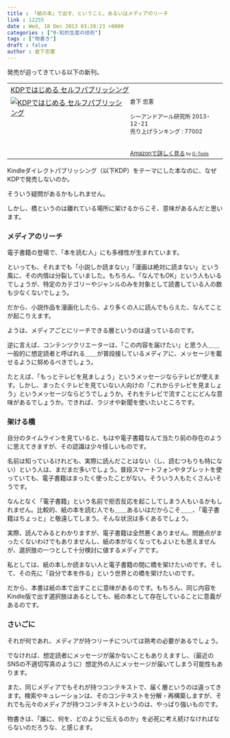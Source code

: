 ```yaml
---
title : 「紙の本」で出す、ということ。あるいはメディアのリーチ
link : 12255
date : Wed, 18 Dec 2013 03:28:23 +0000
categories : ["0-知的生産の技術"]
tags : ["物書き"]
draft : false
author : 倉下忠憲
---
```


発売が迫ってきている以下の新刊。

<table  border="0" cellpadding="5"><tr><td colspan="2"><a href="http://www.amazon.co.jp/KDP%E3%81%A7%E3%81%AF%E3%81%98%E3%82%81%E3%82%8B-%E3%82%BB%E3%83%AB%E3%83%95%E3%83%91%E3%83%96%E3%83%AA%E3%83%83%E3%82%B7%E3%83%B3%E3%82%B0-%E5%80%89%E4%B8%8B-%E5%BF%A0%E6%86%B2/dp/4863541384%3FSubscriptionId%3D15SMZCTB9V8NGR2TW082%26tag%3Drashita1000-22%26linkCode%3Dxm2%26camp%3D2025%26creative%3D165953%26creativeASIN%3D4863541384" target="_top">KDPではじめる セルフパブリッシング</a><img src="http://www.assoc-amazon.jp/e/ir?t=rashita1000-22&l=ur2&o=9" width="1" height="1" style="border: none;" alt="" /></td></tr><tr><td valign="top"><a href="http://www.amazon.co.jp/KDP%E3%81%A7%E3%81%AF%E3%81%98%E3%82%81%E3%82%8B-%E3%82%BB%E3%83%AB%E3%83%95%E3%83%91%E3%83%96%E3%83%AA%E3%83%83%E3%82%B7%E3%83%B3%E3%82%B0-%E5%80%89%E4%B8%8B-%E5%BF%A0%E6%86%B2/dp/4863541384%3FSubscriptionId%3D15SMZCTB9V8NGR2TW082%26tag%3Drashita1000-22%26linkCode%3Dxm2%26camp%3D2025%26creative%3D165953%26creativeASIN%3D4863541384" target="_top"><img src="http://ecx.images-amazon.com/images/I/51hhsyNMkKL._SL160_.jpg" border="0" alt="KDPではじめる セルフパブリッシング" /></a></td><td valign="top"><font size="-1">倉下 忠憲 <br /><br />シーアンドアール研究所  2013-12-21<br />売り上げランキング : 77002<br /><br /><br /><a href="http://www.amazon.co.jp/KDP%E3%81%A7%E3%81%AF%E3%81%98%E3%82%81%E3%82%8B-%E3%82%BB%E3%83%AB%E3%83%95%E3%83%91%E3%83%96%E3%83%AA%E3%83%83%E3%82%B7%E3%83%B3%E3%82%B0-%E5%80%89%E4%B8%8B-%E5%BF%A0%E6%86%B2/dp/4863541384%3FSubscriptionId%3D15SMZCTB9V8NGR2TW082%26tag%3Drashita1000-22%26linkCode%3Dxm2%26camp%3D2025%26creative%3D165953%26creativeASIN%3D4863541384" target="_top">Amazonで詳しく見る</a></font><font size="-2"> by <a href="http://www.goodpic.com/mt/aws/index.html" >G-Tools</a></font></td></tr></table>

Kindleダイレクトパブリッシング（以下KDP）をテーマにした本なのに、なぜKDPで発売しないのか。

そういう疑問があるかもしれません。

しかし、橋というのは離れている場所に架けるからこそ、意味があるんだと思います。

<H3>メディアのリーチ</H3>電子書籍の登場で、「本を読む人」にも多様性が生まれています。

といっても、それまでも「小説しか読まない」「漫画は絶対に読まない」という風に、その内情は分裂していました。もちろん、「なんでもOK」という人もいるでしょうが、特定のカテゴリーやジャンルのみを対象として読書している人の数も少なくないでしょう。

だから、小説作品を漫画化したら、より多くの人に読んでもらえた、なんてことが起こりえます。

ようは、メディアごとにリーチできる層というのは違っているのです。

逆に言えば、コンテンツクリエーターは、「この内容を届けたい」と思う人＿＿一般的に想定読者と呼ばれる＿＿が普段接しているメディアに、メッセージを載せるように努めるべきでしょう。

たとえば、「もっとテレビを見ましょう」というメッセージならテレビが使えます。しかし、まったくテレビを見ていない人向けの「これからテレビを見ましょう」というメッセージならどうでしょうか。それをテレビで流すことにどんな意味があるでしょうか。できれば、ラジオや新聞を使いたいところです。

<H3>架ける橋</H3>自分のタイムラインを見ていると、もはや電子書籍なんて当たり前の存在のように思えてきますが、その認識は少々怪しいものです。

名前は知っているけれども、実際に読んだことはない（し、読むつもりも特にない）という人は、まだまだ多いでしょう。普段スマートフォンやタブレットを使っていても、電子書籍はまったく使ったことがない。そういう人もたくさんいそうです。

なんとなく「電子書籍」という名前で拒否反応を起こしてしまう人もいるかもしれません。比較的、紙の本を読む人でも＿＿あるいはだからこそ＿＿、「電子書籍はちょっと」と敬遠してしまう。そんな状況は多くあるでしょう。

実際、読んでみるとわかりますが、電子書籍は全然悪くありません。問題点がまったくないわけでもありませんし、紙の本がなくなってもよいとも思えませんが、選択肢の一つとして十分検討に値するメディアです。

私としては、紙の本しか読まない人と電子書籍の間に橋を架けたいのです。そして、その先に「自分で本を作る」という世界との橋を架けたいのです。

だから、本書は紙の本で出すことに意味があるのです。もちろん、同じ内容をKindle版で出す選択肢はあるとしても、紙の本として存在していることに意義があるのです。

<H3>さいごに</H3>それが何であれ、メディアが持つリーチについては熟考の必要があるでしょう。

でなければ、想定読者にメッセージが届かないこともありえますし、（最近のSNSの不適切写真のように）想定外の人にメッセージが届いてしまう可能性もあります。

また、同じメディアでもそれが持つコンテキストで、届く層というのは違ってきます。検索やキュレーションは、そのコンテキストを分解・再構築しますが、それでも元々のメディアが持つコンテキストというのは、やっぱり強いものです。

物書きは、「誰に、何を、どのように伝えるのか」を必死に考え続けなければならないのだろうな、と感じます。